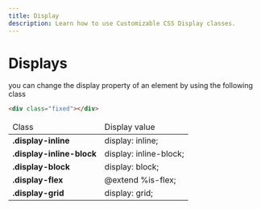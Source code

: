 ```yaml
---
title: Display
description: Learn how to use Customizable CSS Display classes.
---
```


# Displays

you can change the display property of an element by using the following class

```html
<div class="fixed"></div>
```

  <table class="table table-with-border">
                        <thead>
                            <tr>
                                <td >
                                   <span class="bold">
                                    Class
                                   </span>  
                                </td>
                                <td>
                                    <span class="bold">
                                    Display value
                                       </span> 
                                </td>
                            </tr>
                        </thead>
                        <tbody>
                            <tr>
                                <td>
                                    <b>.display-inline</b>
                                </td>
                                <td>
                                     display: inline;
                                </td>
                            </tr>
                            <tr>
                                <td>
                                    <b>.display-inline-block</b>
                                </td>
                                <td>
                                     display: inline-block;
                                </td>
                            </tr>
                            <tr>
                                <td>
                                    <b>.display-block</b>
                                </td>
                                <td>
                                     display: block;
                                </td>
                            </tr>
                            <tr>
                                <td>
                                    <b>.display-flex</b>
                                </td>
                                <td>
                                     @extend %is-flex;
                                </td> 
                            </tr>
                            <tr>
                                <td>
                                    <b>.display-grid</b>
                                </td>
                                <td>
                                     display: grid;
                                </td>
                            </tr>
                        </tbody>
                    </table>
